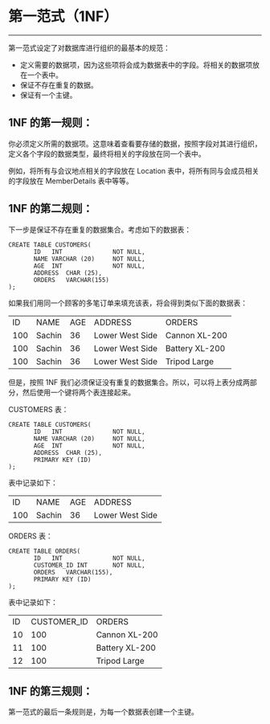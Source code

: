 # 第一范式（1NF） #

----------

第一范式设定了对数据库进行组织的最基本的规范：

- 定义需要的数据项，因为这些项将会成为数据表中的字段。将相关的数据项放在一个表中。
- 保证不存在重复的数据。
- 保证有一个主键。

## 1NF 的第一规则： ##

你必须定义所需的数据项。这意味着查看要存储的数据，按照字段对其进行组织，定义各个字段的数据类型，最终将相关的字段放在同一个表中。

例如，将所有与会议地点相关的字段放在 Location 表中，将所有同与会成员相关的字段放在 MemberDetails 表中等等。

## 1NF 的第二规则： ##

下一步是保证不存在重复的数据集合。考虑如下的数据表：

	CREATE TABLE CUSTOMERS(
	       ID   INT              NOT NULL,
	       NAME VARCHAR (20)     NOT NULL,
	       AGE  INT              NOT NULL,
	       ADDRESS  CHAR (25),
	       ORDERS   VARCHAR(155)
	);

如果我们用同一个顾客的多笔订单来填充该表，将会得到类似下面的数据表：

<table>
   <tr>
      <td>ID</td>
      <td>NAME</td>
      <td>AGE</td>
      <td>ADDRESS</td>
      <td>ORDERS</td>
   </tr>
   <tr>
      <td>100</td>
      <td>Sachin</td>
      <td>36</td>
      <td>Lower West Side</td>
      <td>Cannon XL-200</td>
   </tr>
   <tr>
      <td>100</td>
      <td>Sachin</td>
      <td>36</td>
      <td>Lower West Side</td>
      <td>Battery XL-200</td>
   </tr>
   <tr>
      <td>100</td>
      <td>Sachin</td>
      <td>36</td>
      <td>Lower West Side</td>
      <td>Tripod Large</td>
   </tr>
</table>

但是，按照 1NF 我们必须保证没有重复的数据集合。所以，可以将上表分成两部分，然后使用一个键将两个表连接起来。

CUSTOMERS 表：

	CREATE TABLE CUSTOMERS(
	       ID   INT              NOT NULL,
	       NAME VARCHAR (20)     NOT NULL,
	       AGE  INT              NOT NULL,
	       ADDRESS  CHAR (25),
	       PRIMARY KEY (ID)
	);

表中记录如下：

<table>
   <tr>
      <td>ID</td>
      <td>NAME</td>
      <td>AGE</td>
      <td>ADDRESS</td>
   </tr>
   <tr>
      <td>100</td>
      <td>Sachin</td>
      <td>36</td>
      <td>Lower West Side</td>
   </tr>
</table>

ORDERS 表：

	CREATE TABLE ORDERS(
	       ID   INT              NOT NULL,
	       CUSTOMER_ID INT       NOT NULL,
	       ORDERS   VARCHAR(155),
	       PRIMARY KEY (ID)
	);

表中记录如下：

<table>
   <tr>
      <td>ID</td>
      <td>CUSTOMER_ID</td>
      <td>ORDERS</td>
   </tr>
   <tr>
      <td>10</td>
      <td>100</td>
      <td>Cannon XL-200</td>
   </tr>
   <tr>
      <td>11</td>
      <td>100</td>
      <td>Battery XL-200</td>
   </tr>
   <tr>
      <td>12</td>
      <td>100</td>
      <td>Tripod Large</td>
   </tr>
</table>

## 1NF 的第三规则： ##

第一范式的最后一条规则是，为每一个数据表创建一个主键。